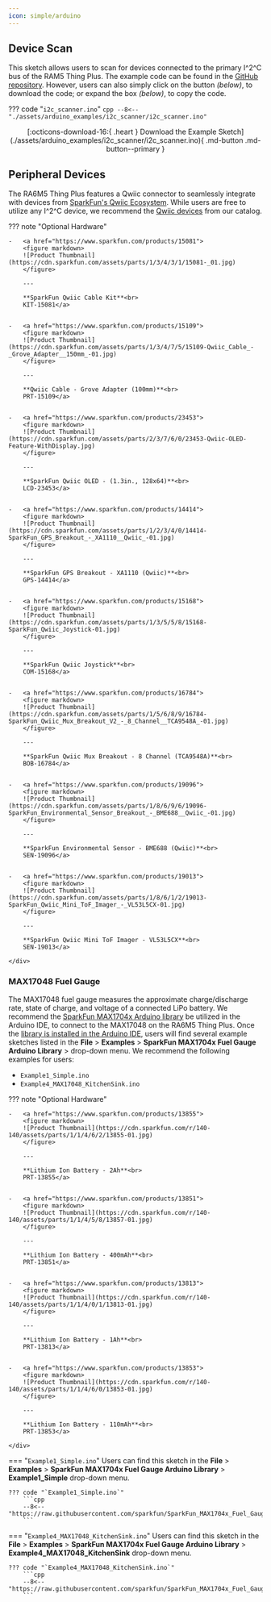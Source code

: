 ```yaml
---
icon: simple/arduino
---
```


## Device Scan
This sketch allows users to scan for devices connected to the primary I^2^C bus of the RAM5 Thing Plus. The example code can be found in the [GitHub repository](https://github.com/sparkfun/SparkFun_Thing_Plus_RA6M5/tree/main/docs/assets/arduino_examples/i2c_scanner/i2c_scanner.ino). However, users can also simply click on the button *(below)*, to download the code; or expand the box *(below)*, to copy the code.


??? code "`i2c_scanner.ino`"
	```cpp
	--8<-- "./assets/arduino_examples/i2c_scanner/i2c_scanner.ino"
	```


<center>
[:octicons-download-16:{ .heart } Download the Example Sketch](./assets/arduino_examples/i2c_scanner/i2c_scanner.ino){ .md-button .md-button--primary }
</center>


## Peripheral Devices
The RA6M5 Thing Plus features a Qwiic connector to seamlessly integrate with devices from [SparkFun's Qwiic Ecosystem](https://www.sparkfun.com/qwiic). While users are free to utilize any I^2^C device, we recommend the [Qwiic devices](https://www.sparkfun.com/categories/399) from our catalog.

??? note "Optional Hardware"
	<div class="grid cards" markdown>

	-   <a href="https://www.sparkfun.com/products/15081">
		<figure markdown>
		![Product Thumbnail](https://cdn.sparkfun.com/assets/parts/1/3/4/3/1/15081-_01.jpg)
		</figure>

		---

		**SparkFun Qwiic Cable Kit**<br>
		KIT-15081</a>


	-   <a href="https://www.sparkfun.com/products/15109">
		<figure markdown>
		![Product Thumbnail](https://cdn.sparkfun.com/assets/parts/1/3/4/7/5/15109-Qwiic_Cable_-_Grove_Adapter__150mm_-01.jpg)
		</figure>

		---

		**Qwiic Cable - Grove Adapter (100mm)**<br>
		PRT-15109</a>


	-   <a href="https://www.sparkfun.com/products/23453">
		<figure markdown>
		![Product Thumbnail](https://cdn.sparkfun.com/assets/parts/2/3/7/6/0/23453-Qwiic-OLED-Feature-WithDisplay.jpg)
		</figure>

		---

		**SparkFun Qwiic OLED - (1.3in., 128x64)**<br>
		LCD-23453</a>


	-   <a href="https://www.sparkfun.com/products/14414">
		<figure markdown>
		![Product Thumbnail](https://cdn.sparkfun.com/assets/parts/1/2/3/4/0/14414-SparkFun_GPS_Breakout_-_XA1110__Qwiic_-01.jpg)
		</figure>

		---

		**SparkFun GPS Breakout - XA1110 (Qwiic)**<br>
		GPS-14414</a>


	-   <a href="https://www.sparkfun.com/products/15168">
		<figure markdown>
		![Product Thumbnail](https://cdn.sparkfun.com/assets/parts/1/3/5/5/8/15168-SparkFun_Qwiic_Joystick-01.jpg)
		</figure>

		---

		**SparkFun Qwiic Joystick**<br>
		COM-15168</a>


	-   <a href="https://www.sparkfun.com/products/16784">
		<figure markdown>
		![Product Thumbnail](https://cdn.sparkfun.com/assets/parts/1/5/6/8/9/16784-SparkFun_Qwiic_Mux_Breakout_V2_-_8_Channel__TCA9548A_-01.jpg)
		</figure>

		---

		**SparkFun Qwiic Mux Breakout - 8 Channel (TCA9548A)**<br>
		BOB-16784</a>


	-   <a href="https://www.sparkfun.com/products/19096">
		<figure markdown>
		![Product Thumbnail](https://cdn.sparkfun.com/assets/parts/1/8/6/9/6/19096-SparkFun_Environmental_Sensor_Breakout_-_BME688__Qwiic_-01.jpg)
		</figure>

		---

		**SparkFun Environmental Sensor - BME688 (Qwiic)**<br>
		SEN-19096</a>


	-   <a href="https://www.sparkfun.com/products/19013">
		<figure markdown>
		![Product Thumbnail](https://cdn.sparkfun.com/assets/parts/1/8/6/1/2/19013-SparkFun_Qwiic_Mini_ToF_Imager_-_VL53L5CX-01.jpg)
		</figure>

		---

		**SparkFun Qwiic Mini ToF Imager - VL53L5CX**<br>
		SEN-19013</a>

	</div>


### MAX17048 Fuel Gauge
The MAX17048 fuel gauge measures the approximate charge/discharge rate, state of charge, and voltage of a connected LiPo battery. We recommend the [SparkFun MAX1704x Arduino library](https://github.com/sparkfun/SparkFun_MAX1704x_Fuel_Gauge_Arduino_Library) be utilized in the Arduino IDE, to connect to the MAX17048 on the RA6M5 Thing Plus. Once the [library is installed in the Arduino IDE](../software_overview-arduino/#max17048-fuel-gauge), users will find several example sketches listed in the **File** > **Examples** > **SparkFun MAX1704x Fuel Gauge Arduino Library** > drop-down menu. We recommend the following examples for users:

- `Example1_Simple.ino`
- `Example4_MAX17048_KitchenSink.ino`

??? note "Optional Hardware"
	<div class="grid cards" markdown>

	-   <a href="https://www.sparkfun.com/products/13855">
		<figure markdown>
		![Product Thumbnail](https://cdn.sparkfun.com/r/140-140/assets/parts/1/1/4/6/2/13855-01.jpg)
		</figure>		

		---

		**Lithium Ion Battery - 2Ah**<br>
		PRT-13855</a>


	-   <a href="https://www.sparkfun.com/products/13851">
		<figure markdown>
		![Product Thumbnail](https://cdn.sparkfun.com/r/140-140/assets/parts/1/1/4/5/8/13857-01.jpg)
		</figure>		

		---

		**Lithium Ion Battery - 400mAh**<br>
		PRT-13851</a>


	-   <a href="https://www.sparkfun.com/products/13813">
		<figure markdown>
		![Product Thumbnail](https://cdn.sparkfun.com/r/140-140/assets/parts/1/1/4/0/1/13813-01.jpg)
		</figure>		

		---

		**Lithium Ion Battery - 1Ah**<br>
		PRT-13813</a>


	-   <a href="https://www.sparkfun.com/products/13853">
		<figure markdown>
		![Product Thumbnail](https://cdn.sparkfun.com/r/140-140/assets/parts/1/1/4/6/0/13853-01.jpg)
		</figure>		

		---

		**Lithium Ion Battery - 110mAh**<br>
		PRT-13853</a>

	</div>


=== "`Example1_Simple.ino`"
	Users can find this sketch in the **File** > **Examples** > **SparkFun MAX1704x Fuel Gauge Arduino Library** > **Example1_Simple** drop-down menu.

	??? code "`Example1_Simple.ino`"
		```cpp
		--8<-- "https://raw.githubusercontent.com/sparkfun/SparkFun_MAX1704x_Fuel_Gauge_Arduino_Library/main/examples/Example1_Simple/Example1_Simple.ino"
		```


=== "`Example4_MAX17048_KitchenSink.ino`"
	Users can find this sketch in the **File** > **Examples** > **SparkFun MAX1704x Fuel Gauge Arduino Library** > **Example4_MAX17048_KitchenSink** drop-down menu.

	??? code "`Example4_MAX17048_KitchenSink.ino`"
		```cpp
		--8<-- "https://raw.githubusercontent.com/sparkfun/SparkFun_MAX1704x_Fuel_Gauge_Arduino_Library/main/examples/Example4_MAX17048_KitchenSink/Example4_MAX17048_KitchenSink.ino"
		```
